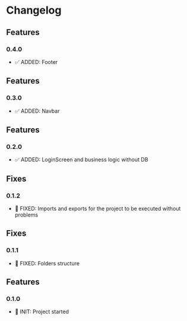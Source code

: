 # Changelog

## Features

### 0.4.0

- ✅ ADDED: Footer

## Features

### 0.3.0

- ✅ ADDED: Navbar

## Features

### 0.2.0

- ✅ ADDED: LoginScreen and business logic without DB

## Fixes

### 0.1.2

- 👾 FIXED: Imports and exports for the project to be executed without problems

## Fixes

### 0.1.1

- 👾 FIXED: Folders structure

## Features

### 0.1.0

- 🚀 INIT: Project started